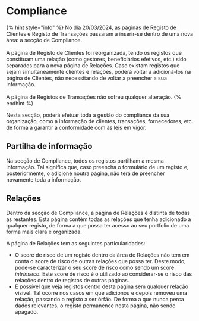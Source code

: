 # Compliance



{% hint style="info" %}
No dia 20/03/2024, as páginas de Registo de Clientes e Registo de Transações passaram a inserir-se dentro de uma nova área: a secção de Compliance.\
\
A página de Registo de Clientes foi reorganizada, tendo os registos que constituam uma relação (como gestores, beneficiários efetivos, etc.) sido separados para a nova página de Relações. Caso existam registos que sejam simultaneamente clientes e relações, poderá voltar a adicioná-los na página de Clientes, não necessitando de voltar a preencher a sua informação.\
\
A página de Registos de Transações não sofreu qualquer alteração.
{% endhint %}

Nesta secção, poderá efetuar toda a gestão do compliance da sua organização, como a informação de clientes, transações, fornecedores, etc. de forma a garantir a conformidade com as leis em vigor.

## Partilha de informação

Na secção de Compliance, todos os registos partilham a mesma informação. Tal significa que, caso preencha o formulário de um registo e, posteriormente, o adicione noutra página, não terá de preencher novamente toda a informação.

## Relações

Dentro da secção de Compliance, a página de Relações é distinta de todas as restantes. Esta página contém todas as relações que tenha adicionado a qualquer registo, de forma a que possa ter acesso ao seu portfolio de uma forma mais clara e organizada.

A página de Relações tem as seguintes particularidades:

* O score de risco de um registo dentro da área de Relações não tem em conta o score de risco de outras relações que possa ter. Deste modo, pode-se caracterizar o seu score de risco como sendo um score _intrínseco_. Este score de risco é o utilizado ao considerar-se o risco das relações dentro de registos de outras páginas.&#x20;
* É possível que veja registos dentro desta página sem qualquer relação visível. Tal ocorre nos casos em que adicionou e depois removeu uma relação, passando o registo a ser órfão. De forma a que nunca perca dados relevantes, o registo permanence nesta página, não sendo apagado.

